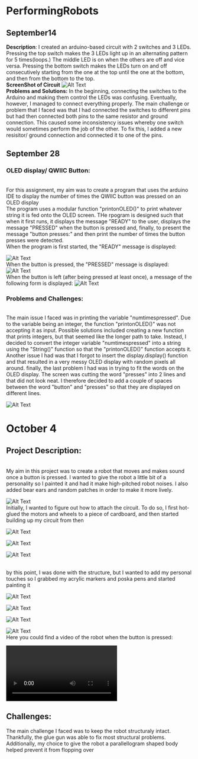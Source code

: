 # **PerformingRobots**
## **September14**
**Description**: I created an arduino-based circuit with 2 switches and 3 LEDs. Pressing the top switch makes the 3 LEDs light up in an alternating pattern for 5 times(loops.) The middle LED is on when the others are off and vice versa. Pressing the bottom switch makes the LEDs turn on and off consecutively starting from the one at the top until the one at the bottom, and then from the bottom to the top.
<br/>
**ScreenShot of Circuit**
![Alt Text](https://github.com/BaraaAlJorf/PerformingRobots/blob/master/September14/2020-09-12%20(5).png)
<br/>
**Problems and Solutions:**
In the beginning, connecting the switches to the Arduino and making them control the LEDs was confusing. Eventually, however, I managed to connect everything properly. The main challenge or problem that I faced was that I had connected the switches to different pins but had then connected both pins to the same resistor and ground connection. This caused some inconsistency issues whereby one switch would sometimes perform the job of the other. To fix this, I added a new resisitor/ ground connection and connected it to one of the pins.
## **September 28**
### **OLED display/ QWIIC Button:**
</br>
 For this assignment, my aim was to create a program that uses the arduino IDE to display the number of times the QWIIC button was pressed on an OLED display
 </br>
 The program uses a modular function "printonOLED()" to print whatever string it is fed onto the OLED screen. THe rpogram is designed such that when it first runs, it displays the message "READY" to the user, displays the message "PRESSED" when the button is pressed and, finally, to present the message "button presses:" and then print the number of times the button presses were detected. 
 </br>
 When the program is first started, the "READY" message is displayed:
 
 ![Alt Text](https://github.com/BaraaAlJorf/PerformingRobots/blob/master/September%2028/20200927_154004.jpg)
 </br>
 When the button is pressed, the "PRESSED" message is displayed:
 ![Alt Text](https://github.com/BaraaAlJorf/PerformingRobots/blob/master/September%2028/20200927_154020.jpg)
 </br>
 When the button is left (after being pressed at least once), a message of the following form is displayed:
 ![Alt Text](https://github.com/BaraaAlJorf/PerformingRobots/blob/master/September%2028/20200927_154845.jpg)
 </br>
 
 ### **Problems and Challenges:**
 </br>
 The main issue I faced was in printing the variable "numtimespressed". Due to the variable being an integer, the function "printonOLED()" was not accepting it as input. Possible solutions included creating a new function that prints integers, but that seemed like the longer path to take. Instead, I decided to convert the integer variable "numtimespressed" into a string using the "String()" function so that the "printonOLED()" function accepts it. Another issue I had was that I forgot to insert the display.display() function and that resulted in a very messy OLED display with random pixels all around. finally, the last problem I had was in trying to fit the words on the OLED display. The screen was cutting the word "presses" into 2 lines and that did not look neat. I therefore decided to add a couple of spaces between the word "button" and "presses" so that they are displayed on different lines.
 
 ![Alt Text](https://github.com/BaraaAlJorf/PerformingRobots/blob/master/September%2028/20200927_155333.jpg)

# October 4
## Project Description:
</br>
My aim in this project was to create a robot that moves and makes sound once a button is pressed. I wanted to give the robot a little bit of a personality so I painted it and had it make high-pitched robot noises. I also added bear ears and random patches in order to make it more lively.
 
![Alt Text](https://github.com/BaraaAlJorf/PerformingRobots/blob/master/October4/20201004_212900.jpg)
</br>
Initially, I wanted to figure out how to attach the circuit. To do so, I first hot-glued the motors and wheels to a piece of cardboard, and then started building up my circuit from then
 
 ![Alt Text](https://github.com/BaraaAlJorf/PerformingRobots/blob/master/October4/20201004_170520.jpg)
  
 ![Alt Text](https://github.com/BaraaAlJorf/PerformingRobots/blob/master/October4/20201004_173349.jpg)
  
 ![Alt Text](https://github.com/BaraaAlJorf/PerformingRobots/blob/master/October4/20201004_190616.jpg)
  
</br>
by this point, I was done with the structure, but I wanted to add my personal touches so I grabbed my acrylic markers and poska pens and started painting it
 
 ![Alt Text](https://github.com/BaraaAlJorf/PerformingRobots/blob/master/October4/20201004_193443.jpg)
  
 ![Alt Text](https://github.com/BaraaAlJorf/PerformingRobots/blob/master/October4/20201004_195158.jpg)
  
 ![Alt Text](https://github.com/BaraaAlJorf/PerformingRobots/blob/master/October4/20201004_211838.jpg)
  
 ![Alt Text](https://github.com/BaraaAlJorf/PerformingRobots/blob/master/October4/20201004_212302.jpg)
</br>
Here you could find a video of the robot when the button is pressed:
 
 ![Video](https://github.com/BaraaAlJorf/PerformingRobots/blob/master/October4/20201004_212318.mp4)
## Challenges:

The main challenge I faced was to keep the robot structuraly intact. Thankfully, the glue gun was able to fix most structural problems. Additionally, my choice to give the robot a parallellogram shaped body helped prevent it from flopping over
